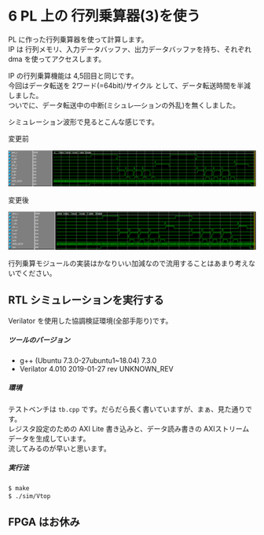 # 6 PL 上の 行列乗算器(3)を使う

PL に作った行列乗算器を使って計算します。  
IP は 行列メモリ、入力データバッファ、出力データバッファを持ち、それぞれ dma を使ってアクセスします。

IP の行列乗算機能は 4,5回目と同じです。  
今回はデータ転送を 2ワード(=64bit)/サイクル として、データ転送時間を半減しました。  
ついでに、データ転送中の中断(ミシュレ―ションの外乱)を無くしました。

シミュレーション波形で見るとこんな感じです。

変更前

![before](before.png)

変更後

![after](after.png)

行列乗算モジュールの実装はかなりいい加減なので流用することはあまり考えないでください。

## RTL シミュレーションを実行する

Verilator を使用した協調検証環境(全部手彫り)です。

##### ツールのバージョン

- g++ (Ubuntu 7.3.0-27ubuntu1~18.04) 7.3.0
- Verilator 4.010 2019-01-27 rev UNKNOWN_REV

##### 環境

テストベンチは ```tb.cpp``` です。だらだら長く書いていますが、まぁ、見た通りです。  
レジスタ設定のための AXI Lite 書き込みと、データ読み書きの AXIストリームデータを生成しています。  
流してみるのが早いと思います。

##### 実行法

```
$ make
$ ./sim/Vtop
```

## FPGA はお休み


